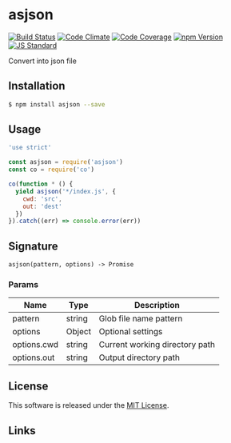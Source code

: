 asjson
==========

<!---
This file is generated by ape-tmpl. Do not update manually.
--->

<!-- Badge Start -->
<a name="badges"></a>

[![Build Status][bd_travis_shield_url]][bd_travis_url]
[![Code Climate][bd_codeclimate_shield_url]][bd_codeclimate_url]
[![Code Coverage][bd_codeclimate_coverage_shield_url]][bd_codeclimate_url]
[![npm Version][bd_npm_shield_url]][bd_npm_url]
[![JS Standard][bd_standard_shield_url]][bd_standard_url]

[bd_repo_url]: https://github.com/a-labo/asjson
[bd_travis_url]: http://travis-ci.org/a-labo/asjson
[bd_travis_shield_url]: http://img.shields.io/travis/a-labo/asjson.svg?style=flat
[bd_travis_com_url]: http://travis-ci.com/a-labo/asjson
[bd_travis_com_shield_url]: https://api.travis-ci.com/a-labo/asjson.svg?token=
[bd_license_url]: https://github.com/a-labo/asjson/blob/master/LICENSE
[bd_codeclimate_url]: http://codeclimate.com/github/a-labo/asjson
[bd_codeclimate_shield_url]: http://img.shields.io/codeclimate/github/a-labo/asjson.svg?style=flat
[bd_codeclimate_coverage_shield_url]: http://img.shields.io/codeclimate/coverage/github/a-labo/asjson.svg?style=flat
[bd_gemnasium_url]: https://gemnasium.com/a-labo/asjson
[bd_gemnasium_shield_url]: https://gemnasium.com/a-labo/asjson.svg
[bd_npm_url]: http://www.npmjs.org/package/asjson
[bd_npm_shield_url]: http://img.shields.io/npm/v/asjson.svg?style=flat
[bd_standard_url]: http://standardjs.com/
[bd_standard_shield_url]: https://img.shields.io/badge/code%20style-standard-brightgreen.svg

<!-- Badge End -->


<!-- Description Start -->
<a name="description"></a>

Convert into json file

<!-- Description End -->


<!-- Overview Start -->
<a name="overview"></a>



<!-- Overview End -->


<!-- Sections Start -->
<a name="sections"></a>

<!-- Section from "doc/guides/01.Installation.md.hbs" Start -->

<a name="section-doc-guides-01-installation-md"></a>

Installation
-----

```bash
$ npm install asjson --save
```


<!-- Section from "doc/guides/01.Installation.md.hbs" End -->

<!-- Section from "doc/guides/02.Usage.md.hbs" Start -->

<a name="section-doc-guides-02-usage-md"></a>

Usage
---------

```javascript
'use strict'

const asjson = require('asjson')
const co = require('co')

co(function * () {
  yield asjson('*/index.js', {
    cwd: 'src',
    out: 'dest'
  })
}).catch((err) => console.error(err))

```


<!-- Section from "doc/guides/02.Usage.md.hbs" End -->

<!-- Section from "doc/guides/03.Signature.md.hbs" Start -->

<a name="section-doc-guides-03-signature-md"></a>

Signature
---------

`asjson(pattern, options) -> Promise`

### Params

| Name | Type | Description |
| ----- | --- | -------- |
| pattern | string | Glob file name pattern |
| options | Object | Optional settings |
| options.cwd | string | Current working directory path |
| options.out | string | Output directory path |



<!-- Section from "doc/guides/03.Signature.md.hbs" End -->


<!-- Sections Start -->


<!-- LICENSE Start -->
<a name="license"></a>

License
-------
This software is released under the [MIT License](https://github.com/a-labo/asjson/blob/master/LICENSE).

<!-- LICENSE End -->


<!-- Links Start -->
<a name="links"></a>

Links
------



<!-- Links End -->
